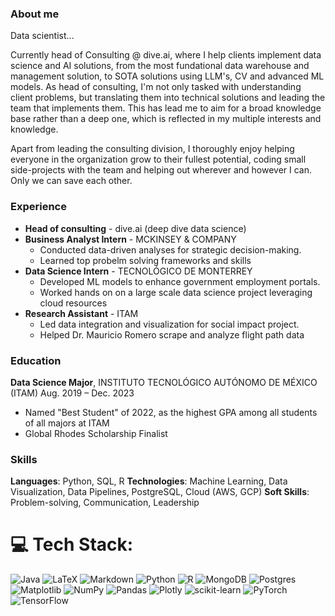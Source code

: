 ### About me

Data scientist...


Currently head of Consulting @ dive.ai, where I help clients implement data science and AI solutions, from the most fundational data warehouse and management solution, to SOTA solutions using LLM's, CV and advanced ML models. As head of consulting, I'm not only tasked with understanding client problems, but translating them into technical solutions and leading the team that implements them. This has lead me to aim for a broad knowledge base rather than a deep one, which is reflected in my multiple interests and knowledge.

Apart from leading the consulting division, I thoroughly enjoy helping everyone in the organization grow to their fullest potential, coding small side-projects with the team and helping out wherever and however I can. Only we can save each other.


### Experience

- **Head of consulting** - dive.ai (deep dive data science)
- **Business Analyst Intern** - MCKINSEY & COMPANY
  - Conducted data-driven analyses for strategic decision-making.
  - Learned top probelm solving frameworks and skills
- **Data Science Intern** - TECNOLÓGICO DE MONTERREY
  - Developed ML models to enhance government employment portals.
  - Worked hands on on a large scale data science project leveraging cloud resources
- **Research Assistant** - ITAM
  - Led data integration and visualization for social impact project.
  - Helped Dr. Mauricio Romero scrape and analyze flight path data
 
### Education

**Data Science Major**, INSTITUTO TECNOLÓGICO AUTÓNOMO DE MÉXICO (ITAM)
Aug. 2019 – Dec. 2023
- Named "Best Student" of 2022, as the highest GPA among all students of all majors at ITAM
- Global Rhodes Scholarship Finalist
  
### Skills

**Languages**: Python, SQL, R
**Technologies**: Machine Learning, Data Visualization, Data Pipelines, PostgreSQL, Cloud (AWS, GCP)
**Soft Skills**: Problem-solving, Communication, Leadership


# 💻 Tech Stack:
![Java](https://img.shields.io/badge/java-%23ED8B00.svg?style=for-the-badge&logo=openjdk&logoColor=white) ![LaTeX](https://img.shields.io/badge/latex-%23008080.svg?style=for-the-badge&logo=latex&logoColor=white) ![Markdown](https://img.shields.io/badge/markdown-%23000000.svg?style=for-the-badge&logo=markdown&logoColor=white) ![Python](https://img.shields.io/badge/python-3670A0?style=for-the-badge&logo=python&logoColor=ffdd54) ![R](https://img.shields.io/badge/r-%23276DC3.svg?style=for-the-badge&logo=r&logoColor=white) ![MongoDB](https://img.shields.io/badge/MongoDB-%234ea94b.svg?style=for-the-badge&logo=mongodb&logoColor=white) ![Postgres](https://img.shields.io/badge/postgres-%23316192.svg?style=for-the-badge&logo=postgresql&logoColor=white) ![Matplotlib](https://img.shields.io/badge/Matplotlib-%23ffffff.svg?style=for-the-badge&logo=Matplotlib&logoColor=black) ![NumPy](https://img.shields.io/badge/numpy-%23013243.svg?style=for-the-badge&logo=numpy&logoColor=white) ![Pandas](https://img.shields.io/badge/pandas-%23150458.svg?style=for-the-badge&logo=pandas&logoColor=white) ![Plotly](https://img.shields.io/badge/Plotly-%233F4F75.svg?style=for-the-badge&logo=plotly&logoColor=white) ![scikit-learn](https://img.shields.io/badge/scikit--learn-%23F7931E.svg?style=for-the-badge&logo=scikit-learn&logoColor=white) ![PyTorch](https://img.shields.io/badge/PyTorch-%23EE4C2C.svg?style=for-the-badge&logo=PyTorch&logoColor=white) ![TensorFlow](https://img.shields.io/badge/TensorFlow-%23FF6F00.svg?style=for-the-badge&logo=TensorFlow&logoColor=white)


<!-- Proudly created with GPRM ( https://gprm.itsvg.in ) -->



<!--
**JoseUlisesQuevedo/JoseUlisesQuevedo** is a ✨ _special_ ✨ repository because its `README.md` (this file) appears on your GitHub profile.

Here are some ideas to get you started:

- 🔭 I’m currently working on ...
- 🌱 I’m currently learning ...
- 👯 I’m looking to collaborate on ...
- 🤔 I’m looking for help with ...
- 💬 Ask me about ...
- 📫 How to reach me: ...
- 😄 Pronouns: ...
- ⚡ Fun fact: ...
-->
